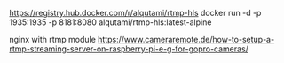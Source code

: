  
https://registry.hub.docker.com/r/alqutami/rtmp-hls
docker run -d -p 1935:1935 -p 8181:8080 alqutami/rtmp-hls:latest-alpine

nginx with rtmp module
https://www.cameraremote.de/how-to-setup-a-rtmp-streaming-server-on-raspberry-pi-e-g-for-gopro-cameras/
